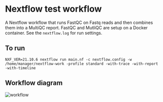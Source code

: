 # Nextflow test workflow  

A Nextflow workflow that runs FastQC on Fastq reads and then combines them into a MultiQC report. FastQC and MutliQC are setup on a Docker container. See the `nextflow.log` for run settings.

## To run

 `NXF_VER=21.10.6 nextflow run main.nf -c nextflow.config -w /home/manager/nextflow-work -profile standard -with-trace -with-report -with-timeline` 

## Workflow diagram

![workflow](https://raw.githubusercontent.com/grbot/run-fastqc/master/run-fastqc_flowchart.png "Nextflow workflow")
